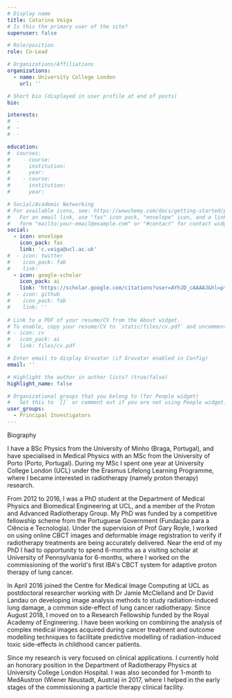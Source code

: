 ```yaml
---
# Display name
title: Catarina Veiga
# Is this the primary user of the site?
superuser: false

# Role/position
role: Co-Lead

# Organizations/Affiliations
organizations:
  - name: University College London
    url: ''

# Short bio (displayed in user profile at end of posts)
bio: 

interests:
#  - 
#  - 
#  - 

education:
#  courses:
#    - course: 
#      institution: 
#      year: 
#    - course: 
#      institution: 
#      year: 

# Social/Academic Networking
# For available icons, see: https://wowchemy.com/docs/getting-started/page-builder/#icons
#   For an email link, use "fas" icon pack, "envelope" icon, and a link in the
#   form "mailto:your-email@example.com" or "#contact" for contact widget.
social:
  - icon: envelope
    icon_pack: fas
    link: 'c.veiga@ucl.ac.uk'
#  - icon: twitter
#    icon_pack: fab
#    link: 
  - icon: google-scholar
    icon_pack: ai
    link: 'https://scholar.google.com/citations?user=AYhJD_cAAAAJ&hl=pt-PT'
#  - icon: github
#    icon_pack: fab
#    link: ''
    
# Link to a PDF of your resume/CV from the About widget.
# To enable, copy your resume/CV to `static/files/cv.pdf` and uncomment the lines below.
# - icon: cv
#   icon_pack: ai
#   link: files/cv.pdf

# Enter email to display Gravatar (if Gravatar enabled in Config)
email: ''

# Highlight the author in author lists? (true/false)
highlight_name: false

# Organizational groups that you belong to (for People widget)
#   Set this to `[]` or comment out if you are not using People widget.
user_groups:
  - Principal Investigators
---
```


Biography

I have a BSc Physics from the University of Minho (Braga, Portugal), and have specialised in Medical Physics with an MSc from the University of Porto (Porto, Portugal). During my MSc I spent one year at University College London (UCL) under the Erasmus Lifelong Learning Programme, where I became interested in radiotherapy (namely proton therapy) research. 

From 2012 to 2016, I was a PhD student at the Department of Medical Physics and Biomedical Engineering at UCL, and a member of the Proton and Advanced Radiotherapy Group. My PhD was funded by a competitive fellowship scheme from the Portuguese Government (Fundação para a Ciência e Tecnologia). Under the supervision of Prof Gary Royle, I worked on using online CBCT images and deformable image registration to verify if radiotherapy treatments are being accurately delivered. Near the end of my PhD I had to opportunity to spend 6-months as a visiting scholar at University of Pennsylvania for 6-months, where I worked on the commissioning of the world's first IBA's CBCT system for adaptive proton therapy of lung cancer. 

In April 2016 joined the Centre for Medical Image Computing at UCL as postdoctoral researcher working with Dr Jamie McClelland and Dr David Landau on developing image analysis methods to study radiation-induced lung damage, a common side-effect of lung cancer radiotherapy. Since August 2018, I moved on to a Research Fellowship funded by the Royal Academy of Engineering. I have been working on combining the analysis of complex medical images acquired during cancer treatment and outcome modelling techniques to facilitate predictive modelling of radiation-induced toxic side-effects in childhood cancer patients.

Since my research is very focused on clinical applications. I currently hold an honorary  position in the Department of Radiotherapy Physics at University College London Hospital. I was also seconded for 1-month to MedAustron (Wiener Neustadt, Austria) in 2017, where I helped in the early stages of the commissioning a particle therapy clinical facility. 
